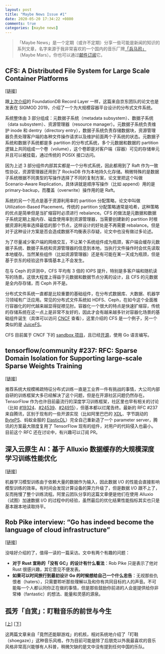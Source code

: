 ```yaml
---
layout: post
title: "Maybe News Issue #1"
date: 2020-05-20 17:34:22 +0800
comments: true
categories: [maybe news]
---
```


> 「Maybe News」是一个定期（或许不定期）分享一些可能是新闻的知识的系列文章，名字来源于我非常喜欢的一个国内的音乐厂牌[「兵马司」](https://en.wikipedia.org/wiki/Maybe_Mars)（Maybe Mars）。你也可以通过[邮件订阅](https://digest.xiaogaozi.org/maybe-news)它。

<!-- more -->

## CFS: A Distributed File System for Large Scale Container Platforms

[[链接]](https://dl.acm.org/doi/10.1145/3299869.3314046)

跟[上次介绍](https://blog.xiaogaozi.org/2020/04/26/weekly-reading-list-issue-1/)的 FoundationDB Record Layer 一样，这篇来自京东团队的论文也是发表在 SIGMOD 2019，介绍了一个为大规模容器平台设计的分布式文件系统。

系统整体由 3 部分组成：元数据子系统（metadata subsystem）、数据子系统（data subsystem）、资源管理器（resource manager）。元数据子系统负责维护 inode 和 dentry（directory entry），数据子系统负责存储数据块，资源管理器负责处理客户端的各种文件操作请求以及维护前面两个子系统的状态。元数据子系统和数据子系统都是多 partition 的分布式系统，多个元数据和数据的 partition 逻辑上共同组成一个卷（volume），这个卷即是对客户端（容器）可见的存储单元并且可以被挂载，通过传统的 POSIX 接口访问。

因为上述 3 部分组件内部其实都是一个分布式系统，因此都用到了 Raft 作为一致性协议，资源管理器还用到了 RocksDB 作为本地持久化存储。稍微特殊的是数据子系统根据不同类型的写操作选择了不同的复制方案，论文里把这个叫做 Scenario-Aware Replication，具体讲就是顺序写操作（比如 append）用的是 primary-backup，而覆盖（overwrite）操作用的是 Raft。

系统的另一个亮点是基于资源利用率的 partition 分配策略，论文中叫做 Utilization-Based Placement。传统的 partition 分配策略通常是哈希，这种策略的优点是简单但是当扩缩容时必须进行 rebalance。CFS 的做法是元数据和数据子系统定期上报内存、磁盘使用率到资源管理器，当需要创建新的 partition 时根据资源利用率选择最低的那个节点，这样设计的好处是不再需要 rebalance。但是对于这种设计方案是否会造成数据不均衡表示存疑，论文中也没有做过多论述。

为了尽量减少客户端的网络交互，不让某个系统组件成为瓶颈，客户端会缓存元数据子系统、数据子系统和资源管理器的信息到本地，当执行文件操作时会优先读取本地缓存。当然某些组件（比如资源管理器）还是有可能在某一天成为瓶颈，但是基于京东的经验这件事情基本上不会发生。

在与 Ceph 的评测中，CFS 平均有 3 倍的 IOPS 提升，特别是多客户端和随机读写的场景。这很大程度上得益于元数据和数据节点分离的设计，且 CFS 的元数据是全内存存储，而 Ceph 并不是。

分布式文件系统一直都是比较重要的基础组件，在分布式数据库、大数据、机器学习领域有广泛应用。常见的分布式文件系统如 HDFS、Ceph，在如今这个全面推行容器化的时代越来越显得捉襟见肘。容器化一个很大的特点是快速扩缩容，传统的存储系统在这一点上是非常不友好的，因此才会有越来越多针对容器化场景的基础组件诞生（具体可以访问 [CNCF](https://www.cncf.io) 查看），这里介绍的 CFS 是一个例子，另一个类似的是 [JuiceFS](https://juicefs.com)。

CFS 目前属于 CNCF 下的 [sandbox 项目](https://www.cncf.io/sandbox-projects)，且已经[开源](https://github.com/chubaofs/chubaofs)，使用 Go 语言编写。

## tensorflow/community #237: RFC: Sparse Domain Isolation for Supporting large-scale Sparse Weights Training

[[链接]](https://github.com/tensorflow/community/pull/237)

推荐系统大规模稀疏特征分布式训练一直是工业界一件有挑战的事情，大公司内部自研的训练框架大多已经解决了这个问题，但是在开源社区问题仍然存在。TensorFlow 作为也许目前最流行的深度学习训练框架，社区里也早有相关的讨论（比如 [#19324](https://github.com/tensorflow/tensorflow/issues/19324)、[#24539](https://github.com/tensorflow/tensorflow/issues/24539)、[#24915](https://github.com/tensorflow/tensorflow/pull/24915)），但基本都以烂尾告终。最新的 RFC #237 来自腾讯，区别于现有的一些开源实现（比如阿里巴巴的 [XDL](https://github.com/alibaba/x-deeplearning)、字节跳动的 [BytePS](https://github.com/bytedance/byteps)、蚂蚁金服的 [ElasticDL](https://github.com/sql-machine-learning/elasticdl)）完全自己重新造了一个 parameter server，腾讯的方案最大限度复用了 TensorFlow 现有的组件，对用户的代码侵入也最小。目前这个 RFC 还在讨论中，有兴趣可以订阅 PR。

## 深入云原生 AI：基于 Alluxio 数据缓存的大规模深度学习训练性能优化

[[链接]](https://mp.weixin.qq.com/s/2Pj8erPbYuMo7mBJvweJgQ)

机器学习模型训练由于依赖大量的数据作为输入，因此数据 I/O 的性能会直接影响模型训练的效率。有时间会发现计算设备的算力升级了，但是数据 I/O 跟不上了，反而拖慢了整个训练流程。阿里云团队分享的这篇文章便是他们在使用 Alluxio（试图）加速数据 I/O 的过程中的经验，虽然最后的优化结果性能指标其实也只是基本跟本地读取持平。

## Rob Pike interview: “Go has indeed become the language of cloud infrastructure”

[[链接]](https://evrone.com/rob-pike-interview)

没啥好介绍的了，值得一读的一篇采访。文中有两个有趣的问题：

- **对于 Rust 宣称的「没有 GC」的设计有什么看法**：Rob Pike 只是表示了他对 Rust 很感兴趣，其它意见不便发表。
- **如果可以时间旅行到最初设计 Go 的时候想给自己一个什么忠告**：无视那些仇恨者（haters），只需要聆听那些理解以及和你有共同目标的人的声音。不可能每一个人都认同你正在做的事情，但是那些鼓励你前进的人会是提供给你非常棒（fantastic）的想法、能量和灵感的源泉。

## 孤芳「自赏」：盯鞋音乐的前世与今生

[[上]](https://www.gcores.com/articles/121368) [[下]](https://www.gcores.com/articles/123770)

这两篇文章来自「竟然还能聊游戏」的机核，相对系统地介绍了「盯鞋（shoegaze）」这种音乐风格，作为目前可能是除了后朋克以外我最喜欢的音乐风格非常高兴能够有人科普，稍微欠缺的是文中没有提到任何中国的乐队。
